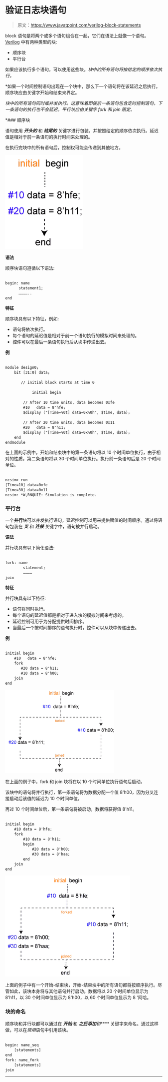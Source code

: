 # 验证日志块语句

> 原文：<https://www.javatpoint.com/verilog-block-statements>

block 语句是将两个或多个语句组合在一起，它们在语法上就像一个语句。 [Verilog](https://www.javatpoint.com/verilog) 中有两种类型的块:

*   顺序块
*   平行台

如果应该执行多个语句，可以使用这些块。*块中的所有语句将按给定的顺序依次执行。*

 *如果一个时间控制语句出现在一个块中，那么下一个语句将在该延迟之后执行。顺序块应由关键字开始和结束来界定。

*块中的所有语句同时或并发执行。这意味着即使前一条语句包含定时控制语句，下一条语句的执行也不会延迟。平行块应由关键字 fork 和 join 限定。*

 *### 顺序块

语句使用 ***开头的*** 和 ***结尾的*** 关键字进行包装，并按照给定的顺序依次执行。延迟值是相对于前一条语句的执行时间来处理的。

在执行完块中的所有语句后，控制权可能会传递到其他地方。

![Verilog Block Statements](img/39be98599011fee69188825cb33683b5.png)

**语法**

顺序块语句遵循以下语法:

```

begin: name
      statement1;
      …………..
end

```

**特征**

顺序块具有以下特征，例如:

*   语句将依次执行。
*   每个语句的延迟值是相对于前一个语句执行的模拟时间来处理的。
*   控件可以在最后一条语句执行后从块中传递出去。

**例**

```

module design0;
	bit [31:0] data;

	   // initial block starts at time 0

            initial begin

		// After 10 time units, data becomes 0xfe
		#10   data = 8'hfe;
		$display ("[Time=%0t] data=0x%0h", $time, data);

		// After 20 time units, data becomes 0x11
		#20   data = 8'h11;
		$display ("[Time=%0t] data=0x%0h", $time, data);
	end
endmodule

```

在上面的示例中，开始和结束块中的第一条语句将以 10 个时间单位执行，由于相对的性质，第二条语句将以 30 个时间单位执行。执行前一条语句后是 20 个时间单位。

```

ncsim> run
[Time=10] data=0xfe
[Time=30] data=0x11
ncsim: *W,RNQUIE: Simulation is complete.

```

### 平行台

一个**并行**块可以并发执行语句，延迟控制可以用来提供赋值的时间顺序。通过将语句包装在 ***叉*** 和 ***连接*** 关键字中，语句被并行启动。

**语法**

并行块具有以下简化语法:

```

fork: name
        statement;
        …………
join

```

**特征**

并行块具有以下特征:

*   语句将同时执行。
*   每个语句的延迟值都是相对于进入块的模拟时间来考虑的。
*   延迟控制可用于为分配提供时间排序。
*   当最后一个按时间排序的语句执行时，控件可以从块中传递出去。

**例**

```

initial begin
	#10   data = 8'hfe;
	fork
	   #20 data = 8'h11;
	   #10 data = 8'h00;
	join
end

```

![Verilog Block Statements](img/43bc1079d1e7d4ed8f30ecbdd2ab0ce4.png)

在上面的例子中，fork 和 join 块将在以 10 个时间单位执行语句后启动。

该块中的语句将并行执行，第一条语句将为数据分配一个值 8'h00，因为分叉连接启动后该值的延迟为 10 个时间单位。

再过 10 个时间单位后，第一条语句将被启动，数据将获得值 8'h11。

```

initial begin
	#10 data = 8'hfe;
	fork
		#10 data = 8'h11;
		begin
			#20 data = 8'h00;
			#30 data = 8'haa;
		end
	join
end

```

![Verilog Block Statements](img/5cb2b1e362c728ea5a8c419401bdef4b.png)

上面的例子中有一个开始-结束块，开始-结束块中的所有语句都将按顺序执行。尽管如此，该块本身将与其他语句并行启动。数据将以 20 个时间单位显示为 8'h11，以 30 个时间单位显示为 8'h00，以 60 个时间单位显示为 8 '阿哈。

### 块的命名

顺序块和并行块都可以通过在 ***开始*** 和 ***之后添加**和***** 关键字来命名。通过这样做，可以在*禁用*语句中引用该块。

```

begin: name_seq
	[statements]
end
fork: name_fork
	[statements]
join

```

* * ***
